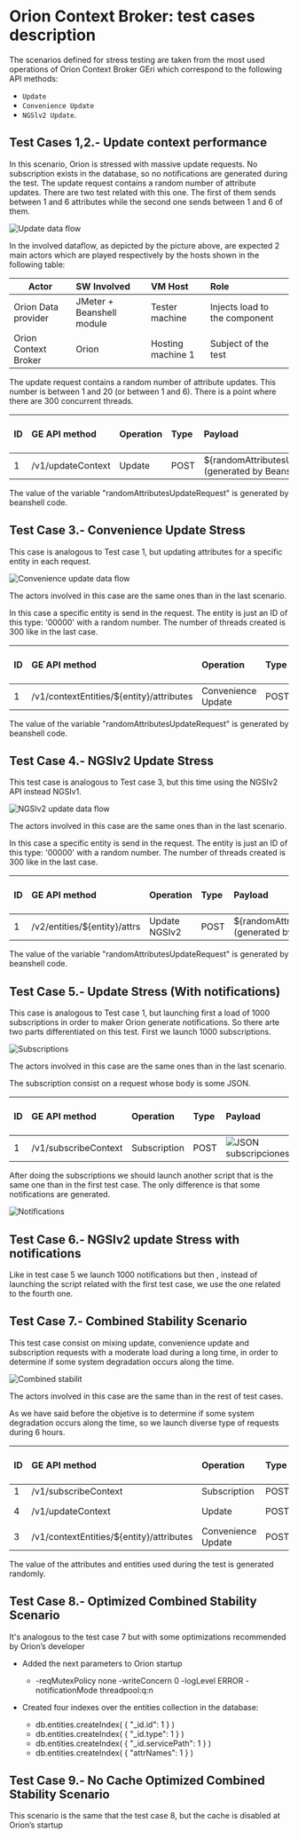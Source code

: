 # Orion Context Broker: test cases description #

The scenarios defined for stress testing are taken from the most used operations of Orion Context Broker GEri which correspond to the following API methods:

- `Update`
- `Convenience Update` 
- `NGSlv2 Update`.

## Test Cases 1,2.- Update context performance ##

In this scenario, Orion is stressed with massive update requests. No subscription exists in the database, so no notifications are generated during the test. The update request contains a random number of attribute updates. There are two test related with this one. The first of them sends between 1 and 6 attributes while the second one sends between 1 and 6 of them. 

![Update data flow](./scenario1-diagram1.png)

In the involved dataflow, as depicted by the picture above, are expected 2 main actors which are played respectively by the hosts shown in the following table:


| Actor | SW Involved | VM Host | Role |
|-------|:------------|:--------|:-----|
| Orion Data provider | JMeter + Beanshell module | Tester machine | Injects load to the component |
| Orion Context Broker | Orion | Hosting machine 1 | Subject of the test |

The update request contains a random number of attribute updates. This number is between 1 and 20 (or between 1 and 6). There is a point where there are 300 concurrent threads.

|ID	| GE API method	| Operation	| Type	| Payload	| Max. Concurrent Threads |
|---|:--------------|:----------|:------|:----------|:------------------------|
| 1 |	/v1/updateContext |	Update	| POST	| ${randomAttributesUpdateRequest} (generated by Beanshell) |300 |

The value of the variable "randomAttributesUpdateRequest" is generated by beanshell code.


## Test Case 3.- Convenience Update Stress ##

This case is analogous to Test case 1, but updating attributes for a specific entity in each request.

![Convenience update data flow](./scenario2-diagram1.png)

The actors involved in this case are the same ones than in the last scenario.

In this case a specific entity is send in the request. The entity is just an ID of this type: '00000' with a random number. The number of threads created is 300 like in the last case.

|ID	| GE API method	| Operation	| Type	| Payload	| Max. Concurrent Threads |
|---|:--------------|:----------|:------|:----------|:------------------------|
| 1 |	/v1/contextEntities/\${entity}/attributes |	Convenience Update	| POST	| ${randomAttributesUpdateRequest} (generated by Beanshell) |300 |

The value of the variable "randomAttributesUpdateRequest" is generated by beanshell code.


## Test Case 4.- NGSIv2 Update Stress ##

This test case is analogous to Test case 3, but this time using the NGSIv2 API instead NGSIv1.

![NGSIv2 update data flow](./scenario3-diagram1.png)

The actors involved in this case are the same ones than in the last scenario.

In this case a specific entity is send in the request. The entity is just an ID of this type: '00000' with a random number. The number of threads created is 300 like in the last case.

|ID	| GE API method	| Operation	| Type	| Payload	| Max. Concurrent Threads |
|---|:--------------|:----------|:------|:----------|:------------------------|
| 1 |	/v2/entities/\${entity}/attrs |	Update NGSIv2 | POST	| ${randomAttributesUpdateRequest} (generated by Beanshell) |300 |

The value of the variable "randomAttributesUpdateRequest" is generated by beanshell code.


## Test Case 5.- Update Stress (With notifications) ##

This case is analogous to Test case 1, but launching first a load of 1000 subscriptions in order to maker Orion generate notifications. So there arte two parts differentiated on this test.
First we launch 1000 subscriptions.

![Subscriptions](./scenario3-diagram1.png)

The actors involved in this case are the same ones than in the last scenario.

The subscription consist on a request whose body is some JSON.

|ID	| GE API method	| Operation	| Type	| Payload	| Max. Concurrent Threads |
|---|:--------------|:----------|:------|:----------|:------------------------|
| 1 |	/v1/subscribeContext |	Subscription | POST	| ![JSON subscripciones](./jsonSubscripciones.png) |300 |


After doing the subscriptions we should launch another script that is the same one than in the first test case. The only difference is that some notifications are generated.

![Notifications](./scenario6-notifications.png)


## Test Case 6.- NGSIv2 update Stress with notifications ##

Like in test case 5 we launch 1000 notifications but then , instead of launching the script related with the first test case, we use the one related to the fourth one.


## Test Case 7.- Combined Stability Scenario ##

This test case consist on mixing update, convenience update and subscription requests with a moderate load during a long time, in order to determine if some system degradation occurs along the time.

![Combined stabilit](./scenario7-combined.png)

The actors involved in this case are the same than in the rest of test cases. 

As we have said before the objetive is to determine if some system degradation occurs along the time, so we launch diverse type of requests during 6 hours.

|ID	| GE API method	| Operation	| Type	| Payload	| Max. Concurrent Threads |
|---|:--------------|:----------|:------|:----------|:------------------------|
| 1 |	/v1/subscribeContext |	Subscription | POST	| ![JSON subscripciones](./jsonSubscripciones.png) | 10 |
| 4 |	/v1/updateContext |	Update	| POST	| ${randomAttributesUpdateRequest} (generated by Beanshell) | 10 |
| 3 |	/v1/contextEntities/\${entity}/attributes |	Convenience Update	| POST	| ${randomAttributesUpdateRequest} (generated by Beanshell) | 10 |

The value of the attributes and entities used during the test is generated randomly.

## Test Case 8.- Optimized Combined Stability Scenario ##

It's analogous to the test case 7 but with some optimizations recommended by Orion’s developer

- Added the next parameters to Orion startup
  -  \-reqMutexPolicy none -writeConcern 0 -logLevel ERROR -notificationMode threadpool:q:n

- Created four indexes over the entities collection in the database:
  - db.entities.createIndex( { "_id.id": 1 } )
  - db.entities.createIndex( { "_id.type": 1 } )
  - db.entities.createIndex( { "_id.servicePath": 1 } )
  - db.entities.createIndex( { "attrNames": 1 } )

## Test Case 9.- No Cache Optimized Combined Stability Scenario ##

This scenario is the same that the test case 8, but the cache is disabled at Orion’s startup 
